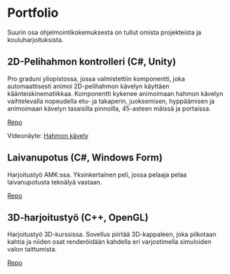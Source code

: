 # Portfolio

Suurin osa ohjelmointikokemuksesta on tullut omista projekteista ja kouluharjoituksista.

## 2D-Pelihahmon kontrolleri (C#, Unity)
Pro graduni yliopistossa, jossa valmistettiin komponentti, joka automaattisesti animoi 2D-pelihahmon kävelyn käyttäen käänteiskinematiikkaa. Komponentti kykenee animoimaan hahmon kävelyn vaihtelevalla nopeudella etu- ja takaperin, juoksemisen, hyppäämisen ja animoimaan kävelyn tasaisilla pinnoilla, 45-asteen mäissä ja portaissa.

[Repo](https://github.com/Tupo26/3Dharjoitus)

Videonäyte:
[Hahmon kävely](https://drive.google.com/file/d/15M-82gSnr5TOB5bxlwAscxhUuvbzct3X/view?usp=sharing)

## Laivanupotus (C#, Windows Form)
Harjoitustyö AMK:ssa. Yksinkertainen peli, jossa pelaaja pelaa laivanupotusta tekoälyä vastaan.

[Repo](https://github.com/Tupo26/Laivanupotuspeli)

## 3D-harjoitustyö (C++, OpenGL)
Harjoitustyö 3D-kurssissa. Sovellus piirtää 3D-kappaleen, joka pilkotaan kahtia ja niiden osat renderöidään 
kahdella eri varjostimella simuloiden valon taittumista.

[Repo](https://github.com/Tupo26/3Dharjoitus)
